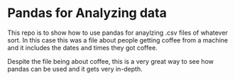 # Pandas for Analyzing data 

This repo is to show how to use pandas for anaylzing .csv files of whatever sort. 
In this case this was a file about people getting coffee from a machine and it includes the dates and times they got coffee.

Despite the file being about coffee, this is a very great way to see how pandas can be used and it gets very in-depth. 


